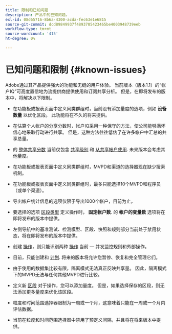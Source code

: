 ```yaml
---
title: 限制和已知问题
description: 产品中的已知问题。
exl-id: 08d65716-8b6a-4300-acda-fec63e1e6815
source-git-commit: dcd89849937f4893705423465be4003948739eeb
workflow-type: tm+mt
source-wordcount: '415'
ht-degree: 0%

---
```


# 已知问题和限制 {#known-issues}

Adobe通过其产品提供强大的功能和无缝的用户体验。 当前版本（版本1.1）的“帐户IQ”可高度置信地为流提供商提供使用和订阅共享分析。 但是，在即将发布的版本中，将解决以下限制。

* 在功能板或报表页面中定义同类群组时，当前没有添加量度的选项，例如 **设备数量** 以优化区段。 此功能将在不久的将来提供。

* 在估算个人帐户的分享分数时，帐户IQ采用一种保守的方法，使公司能够满怀信心地采取行动进行共享。 但是，这种方法往往低估了在许多帐户中汇总的共享总量。

* 的 [整体共享分数](/help/AccountIQ/dashboard.md#overall-sharing-score) 当前仅包含 [共享级别](/help/AccountIQ/dashboard.md#sharing-level) 和 [从共享帐户使用](/help/AccountIQ/dashboard.md#usage-from-shared-accounts). 未来版本会考虑其他量度。

* 在功能板或报表页面中定义同类群组时，MVPD和渠道的选择器现在缺少搜索机制。

* 在功能板或报表页面中定义同类群组时，最多只能选择10个MVPD和程序员（或单个渠道）。

* 导出帐户统计信息的选项仅限于导出1000个帐户，目前为止。

* 要选择的选项 [区段类型](#segment-type) 定义操作时， **固定帐户数**. 的 **帐户的变量数** 选项将在即将发布的版本中提供。

* 左侧导航中的基准测试、检测模型、区段、快照和规则部分当前处于禁用状态，将在即将发布的版本中提供。

* 创建 [操作](/help/AccountIQ/operation-affecting-user-segment.md)，则只能识别两种 [操作](/help/AccountIQ/operation-affecting-user-segment.md) 当前 — 并发监控规则和外部操作。

* 目前，只能创建和 [计划](/help/AccountIQ/operation-affecting-user-segment.md#action). 将来的版本将允许您暂停、恢复和完全管理它们。

* 由于使用的数据集比较有限，隔离模式无法真正反映共享量。 因此，隔离模式下的MVPD无法与任何其他MVPD进行比较。 <!--do we need to separate out this limitation, which is from a different persona i.e. only for Programmer persona?-->

* 定义新 [区段](/help/AccountIQ/segments-timeframe.md) 对于操作，您可以添加量度。 但是，如果选择保存的区段，则无法添加更多量度来优化该区段。

* 粒度和时间范围选择器限制为一周或一个月，这意味着只能在一周或一个月内评估数据。

* 当前在粒度和时间范围选择器中禁用了预定义间隔，并且将在将来版本中提供。
